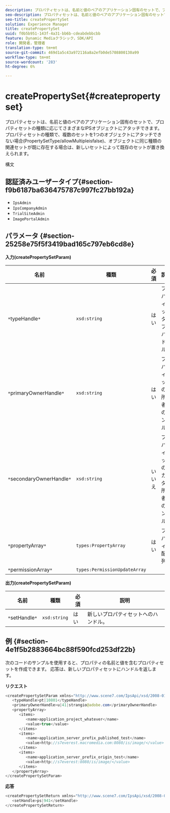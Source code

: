 ```yaml
---
description: プロパティセットは、名前と値のペアのアプリケーション固有のセットで、プロパティセットの種類に応じてさまざまなIPSオブジェクトにアタッチできます。 プロパティセットの種類で、複数のセットを1つのオブジェクトにアタッチできない場合(PropertySetType/allowMultipleisfalse)、オブジェクトに同じ種類の関連セットが既に存在する場合は、新しいセットによって既存のセットが置き換えられます。
seo-description: プロパティセットは、名前と値のペアのアプリケーション固有のセットで、プロパティセットの種類に応じてさまざまなIPSオブジェクトにアタッチできます。 プロパティセットの種類で、複数のセットを1つのオブジェクトにアタッチできない場合(PropertySetType/allowMultipleisfalse)、オブジェクトに同じ種類の関連セットが既に存在する場合は、新しいセットによって既存のセットが置き換えられます。
seo-title: createPropertySet
solution: Experience Manager
title: createPropertySet
uuid: f0b5b951-143f-4a31-bb6b-cdeabdebbcbb
feature: Dynamic Mediaクラシック，SDK/API
role: 開発者，管理者
translation-type: tm+mt
source-git-commit: 469d1a5c43a972116a8a2efb0de5708800130a99
workflow-type: tm+mt
source-wordcount: '283'
ht-degree: 6%

---
```



# createPropertySet{#createpropertyset}

プロパティセットは、名前と値のペアのアプリケーション固有のセットで、プロパティセットの種類に応じてさまざまなIPSオブジェクトにアタッチできます。 プロパティセットの種類で、複数のセットを1つのオブジェクトにアタッチできない場合(PropertySetType/allowMultipleisfalse)、オブジェクトに同じ種類の関連セットが既に存在する場合は、新しいセットによって既存のセットが置き換えられます。

構文

## 認証済みユーザータイプ{#section-f9b6187ba636475787c997fc27bb192a}

* `IpsAdmin`
* `IpsCompanyAdmin`
* `TrialSiteAdmin`
* `ImagePortalAdmin`

## パラメータ {#section-25258e75f5f3419bad165c797eb6cd8e}

**入力(createPropertySetParam)**

| 名前 | 種類 | 必須 | 説明 |
|---|---|---|---|
| `*`typeHandle`*` | `xsd:string` | はい | プロパティセットタイプのハンドル。 |
| `*`primaryOwnerHandle`*` | `xsd:string` | はい | プロパティセットの主所有者へのハンドル。 |
| `*`secondaryOwnerHandle`*` | `xsd:string` | いいえ | プロパティセットのセカンダリ所有者へのハンドル。 |
| `*`propertyArray`*` | `types:PropertyArray` | はい | プロパティの配列。 |
| `*`permissionArray`*` | `types:PermissionUpdateArray` |  |  |

**出力(createPropertySetParam)**

| 名前 | 種類 | 必須 | 説明 |
|---|---|---|---|
| `*`setHandle`*` | `xsd:string` | はい | 新しいプロパティセットへのハンドル。 |

## 例 {#section-4e1f5b2883664bc88f590fcd253df22b}

次のコードのサンプルを使用すると、プロパティの名前と値を含むプロパティセットを作成できます。 応答は、新しいプロパティセットにハンドルを返します。

**リクエスト**

```java
<createPropertySetParam xmlns="http://www.scene7.com/IpsApi/xsd/2008-01-15">
   <typeHandle>pt|10801</typeHandle>
   <primaryOwnerHandle>u|41|strangio@adobe.com</primaryOwnerHandle>
   <propertyArray>
      <items>
         <name>application_project_whatever</name>
         <value>true</value>
      </items>
      <items>
         <name>application_server_prefix_published_test</name>
         <value>http://s7everest.macromedia.com:8080/is/image/</value>
      </items>
      <items>
         <name>application_server_prefix_origin_test</name>
         <value>http://s7everest:8080/is/image/</value>
      </items>
   </propertyArray>
</createPropertySetParam>
```

**応答**

```java
<createPropertySetReturn xmlns="http://www.scene7.com/IpsApi/xsd/2008-01-15">
   <setHandle>ps|941</setHandle>
</createPropertySetReturn>
```

